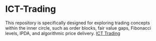 # ICT-Trading
 This repository is specifically designed for exploring trading concepts within the inner circle, such as order blocks, fair value gaps, Fibonacci levels, IPDA, and algorithmic price delivery.
<a target="_blank" href="https://innercircletrading.website/">ICT Trading</a>
